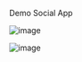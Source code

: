 Demo Social App

![image](https://user-images.githubusercontent.com/42616536/226187926-fdcae659-c663-4814-b32f-6d1252f552e6.png)

![image](https://user-images.githubusercontent.com/42616536/226187953-806c643e-1fda-41b3-8c1e-6003bddb3249.png)
